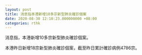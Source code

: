 ```yaml
---
layout: post
title: 消息指本港新增10多宗新型肺炎確診個案
date: 2020-08-30 12:10:23.000000000 +08:00
categories: rthk
---
```


消息指，本港新增10多宗新型肺炎確診個案。

本港昨日新增18宗新型肺炎確診個案，截至昨日累計確診病例4786宗。
